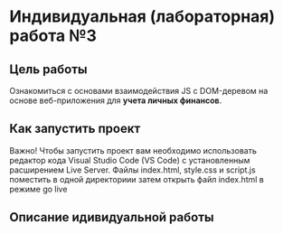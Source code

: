 # Индивидуальная (лабораторная) работа №3

## Цель работы
Ознакомиться с основами взаимодействия JS с DOM-деревом на основе веб-приложения для **учета личных финансов**.

## Как запустить проект
Важно! Чтобы запустить проект вам необходимо использовать редактор кода Visual Studio Code (VS Code) с установленным расширением Live Server. Файлы index.html, style.css и script.js поместить в одной директориии затем открыть файл index.html в режиме go live

## Описание идивидуальной работы
